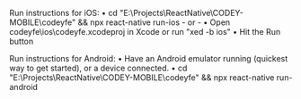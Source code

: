 Run instructions for iOS:
    • cd "E:\Projects\ReactNative\CODEY-MOBILE\codeyfe" && npx react-native run-ios
    - or -
    • Open codeyfe\ios\codeyfe.xcodeproj in Xcode or run "xed -b ios"
    • Hit the Run button


Run instructions for Android:
    • Have an Android emulator running (quickest way to get started), or a device connected.
    • cd "E:\Projects\ReactNative\CODEY-MOBILE\codeyfe" && npx react-native run-android
